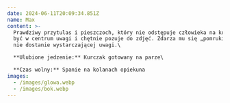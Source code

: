 ```yaml
---
date: 2024-06-11T20:09:34.851Z
name: Max
content: >-
  Prawdziwy przytulas i pieszczoch, który nie odstępuje człowieka na krok. Lubi
  być w centrum uwagi i chętnie pozuje do zdjęć. Zdarza mu się „pomrukiwać”, gdy
  nie dostanie wystarczającej uwagi.\

  **Ulubione jedzenie:** Kurczak gotowany na parze\

  **Czas wolny:** Spanie na kolanach opiekuna
images:
  - /images/glowa.webp
  - /images/bok.webp
---
```

